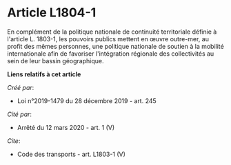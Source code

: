 # Article L1804-1

En complément de la politique nationale de continuité territoriale définie à l'article L. 1803-1, les pouvoirs publics
mettent en œuvre outre-mer, au profit des mêmes personnes, une politique nationale de soutien à la mobilité internationale
afin de favoriser l'intégration régionale des collectivités au sein de leur bassin géographique.

**Liens relatifs à cet article**

_Créé par_:

  - Loi n°2019-1479 du 28 décembre 2019 - art. 245

_Cité par_:

  - Arrêté du 12 mars 2020 - art. 1 (V)

_Cite_:

  - Code des transports - art. L1803-1 (V)

